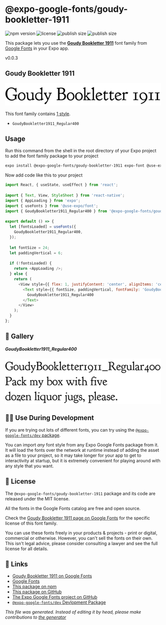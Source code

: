 # @expo-google-fonts/goudy-bookletter-1911

![npm version](https://flat.badgen.net/npm/v/@expo-google-fonts/goudy-bookletter-1911)
![license](https://flat.badgen.net/github/license/expo/google-fonts)
![publish size](https://flat.badgen.net/packagephobia/install/@expo-google-fonts/goudy-bookletter-1911)
![publish size](https://flat.badgen.net/packagephobia/publish/@expo-google-fonts/goudy-bookletter-1911)

This package lets you use the [**Goudy Bookletter 1911**](https://fonts.google.com/specimen/Goudy+Bookletter+1911) font family from [Google Fonts](https://fonts.google.com/) in your Expo app.

v0.0.3

## Goudy Bookletter 1911

![Goudy Bookletter 1911](./font-family.png)

This font family contains [1 style](#gallery).

- `GoudyBookletter1911_Regular400`

## Usage

Run this command from the shell in the root directory of your Expo project to add the font family package to your project
```sh
expo install @expo-google-fonts/goudy-bookletter-1911 expo-font @use-expo/font
```

Now add code like this to your project
```js
import React, { useState, useEffect } from 'react';

import { Text, View, StyleSheet } from 'react-native';
import { AppLoading } from 'expo';
import { useFonts } from '@use-expo/font';
import { GoudyBookletter1911_Regular400 } from '@expo-google-fonts/goudy-bookletter-1911';

export default () => {
  let [fontsLoaded] = useFonts({
    GoudyBookletter1911_Regular400,
  });

  let fontSize = 24;
  let paddingVertical = 6;

  if (!fontsLoaded) {
    return <AppLoading />;
  } else {
    return (
      <View style={{ flex: 1, justifyContent: 'center', alignItems: 'center' }}>
        <Text style={{ fontSize, paddingVertical, fontFamily: 'GoudyBookletter1911_Regular400' }}>
          GoudyBookletter1911_Regular400
        </Text>
      </View>
    );
  }
};

```

## 🔡 Gallery

##### GoudyBookletter1911_Regular400
![GoudyBookletter1911_Regular400](./a4ea1fd345de7df9251d754f6ecc38147180ed991b78a0979f3ec409ee987e8b.ttf.png)


## 👩‍💻 Use During Development

If you are trying out lots of different fonts, you can try using the [`@expo-google-fonts/dev` package](https://github.com/expo/google-fonts/tree/master/font-packages/dev#readme).

You can import *any* font style from any Expo Google Fonts package from it. It will load the fonts
over the network at runtime instead of adding the asset as a file to your project, so it may take longer
for your app to get to interactivity at startup, but it is extremely convenient
for playing around with any style that you want.

## 📖 License

The `@expo-google-fonts/goudy-bookletter-1911` package and its code are released under the MIT license.

All the fonts in the Google Fonts catalog are free and open source.

Check the [Goudy Bookletter 1911 page on Google Fonts](https://fonts.google.com/specimen/Goudy+Bookletter+1911) for the specific license of this font family.

You can use these fonts freely in your products & projects - print or digital, commercial or otherwise. However, you can't sell the fonts on their own. This isn't legal advice, please consider consulting a lawyer and see the full license for all details.

## 🔗 Links

- [Goudy Bookletter 1911 on Google Fonts](https://fonts.google.com/specimen/Goudy+Bookletter+1911)
- [Google Fonts](https://fonts.google.com/)
- [This package on npm](https://www.npmjs.com/package/@expo-google-fonts/goudy-bookletter-1911)
- [This package on GitHub](https://github.com/expo/google-fonts/tree/master/font-packages/goudy-bookletter-1911)
- [The Expo Google Fonts project on GitHub](https://github.com/expo/google-fonts)
- [`@expo-google-fonts/dev` Devlopment Package](https://github.com/expo/google-fonts/tree/master/font-packages/dev)


*This file was generated. Instead of editing it by head, please make contributions to [the generator](https://github.com/expo/google-fonts/tree/master/packages/generator)*
